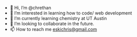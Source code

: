 - 👋 Hi, I’m @chrethan
- 👀 I’m interested in learning how to code/ web development
- 🌱 I’m currently learning chemistry at UT Austin
- 💞️ I’m looking to collaborate in the future. 
- 📫 How to reach me eskichris@gmail.com 

<!---
chrethan/chrethan is a ✨ special ✨ repository because its `README.md` (this file) appears on your GitHub profile.
You can click the Preview link to take a look at your changes.
--->
